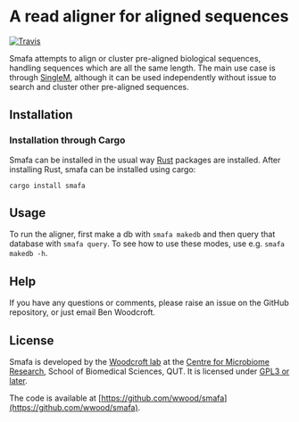 # A read aligner for aligned sequences

[![Travis](https://img.shields.io/travis/wwood/smafa.svg?style=flat-square)](https://travis-ci.org/wwood/smafa)

Smafa attempts to align or cluster pre-aligned biological sequences, handling
sequences which are all the same length. The main use case is through
[SingleM](https://github.com/wwood/singlem), although it can be used
independently without issue to search and cluster other pre-aligned sequences.

## Installation

### Installation through Cargo

Smafa can be installed in the usual way [Rust](http://rust-lang.org/) packages
are installed. After installing Rust, smafa can be installed using cargo:

```
cargo install smafa
```

## Usage

To run the aligner, first make a db with `smafa makedb` and then query that
database with `smafa query`. To see how to use these modes, use e.g. `smafa
makedb -h`.

## Help
If you have any questions or comments, please raise an issue on the GitHub
repository, or just email Ben Woodcroft.

## License
Smafa is developed by the [Woodcroft lab](https://research.qut.edu.au/cmr/team/ben-woodcroft/) at the [Centre for Microbiome Research](https://research.qut.edu.au/cmr), School of Biomedical Sciences, QUT. It is licensed under [GPL3 or later](https://gnu.org/licenses/gpl.html).

The code is available at [https://github.com/wwood/smafa](https://github.com/wwood/smafa).
